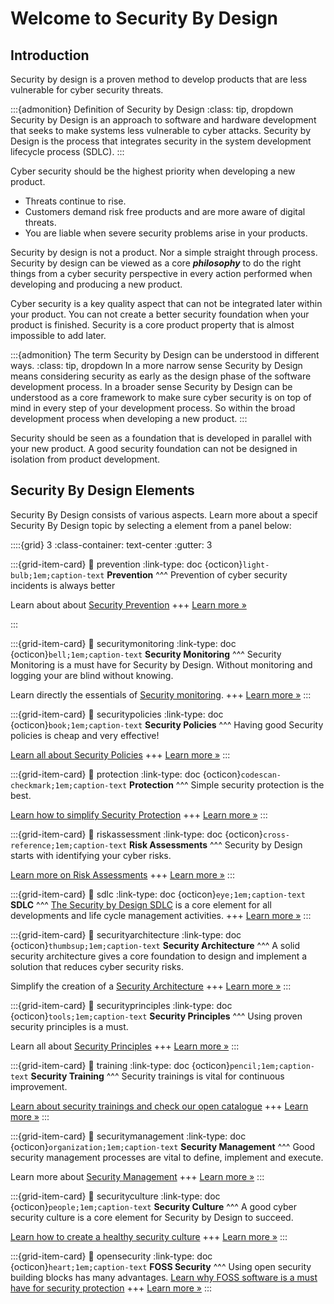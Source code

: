 # Welcome to Security By Design

## Introduction 

Security by design is a proven method to develop products that are less vulnerable for cyber security threats.

:::{admonition} Definition of Security by Design
:class: tip, dropdown
Security by Design is an approach to software and hardware development that seeks to make systems less vulnerable to cyber attacks. Security by Design is the process that integrates security in the system development lifecycle process (SDLC).
:::



Cyber security should be the highest priority when developing a new product. 
* Threats continue to rise.
* Customers demand risk free products and are more aware of digital threats.
* You are liable when severe security problems arise in your products.

Security by design is not a product. Nor a simple straight through process. Security by design can be viewed as a core _**philosophy**_ to do the right things from a cyber security perspective in every action performed when developing and producing a new product. 

Cyber security is a key quality aspect that can not be integrated later within your product. You can not create a better security foundation when your product is finished. Security is a core product property that is almost impossible to add later. 

:::{admonition} The term Security by Design can be understood in different ways. 
:class: tip, dropdown
 In a more narrow sense Security by Design means considering security as early as the design phase of the software development process. In a broader sense Security by Design can be understood as a core framework to make sure cyber security is on top of mind in every step of your development process. So within the broad development process when developing a new product.
:::


Security should be seen as a foundation that is developed in parallel with your new product. A good security foundation can not be designed in isolation from product development.


## Security By Design Elements

Security By Design consists of various aspects.
Learn more about a specif Security By Design topic by selecting a element from a panel below:


::::{grid} 3
:class-container: text-center
:gutter: 3

:::{grid-item-card}
:link: prevention
:link-type: doc
{octicon}`light-bulb;1em;caption-text` **Prevention**
^^^
Prevention of cyber security incidents is always better 

Learn about about [Security Prevention](prevention)
+++
[Learn more »](prevention)

:::

:::{grid-item-card}
:link: securitymonitoring
:link-type: doc
{octicon}`bell;1em;caption-text` **Security Monitoring**
^^^
Security Monitoring is a must have for Security by Design. Without monitoring and logging your are blind without knowing.


Learn directly the essentials of [Security monitoring](securitymonitoring). 
+++
[Learn more »](securitymonitoring)
:::

:::{grid-item-card}
:link: securitypolicies
:link-type: doc
{octicon}`book;1em;caption-text` **Security Policies**
^^^
Having good Security policies is cheap and very effective!

[Learn all about Security Policies](securitypolicies)
+++
[Learn more »](securitypolicies)
:::


:::{grid-item-card}
:link: protection
:link-type: doc
{octicon}`codescan-checkmark;1em;caption-text` **Protection**
^^^
Simple security protection is the best. 

[Learn how to simplify Security Protection](protection)
+++
[Learn more »](protection)
:::

:::{grid-item-card}
:link: riskassessment
:link-type: doc
{octicon}`cross-reference;1em;caption-text` **Risk Assessments**
^^^
Security by Design starts with identifying your cyber risks.

[Learn more on Risk Assessments](riskassessment)
+++
[Learn more »](riskassessment)
:::

:::{grid-item-card}
:link: sdlc
:link-type: doc
{octicon}`eye;1em;caption-text` **SDLC**
^^^
[The Security by Design SDLC](sdlc) is a core element for all developments and life cycle management activities.
+++
[Learn more »](sdlc)
:::

:::{grid-item-card}
:link: securityarchitecture
:link-type: doc
{octicon}`thumbsup;1em;caption-text` **Security Architecture**
^^^
A solid security architecture gives a core foundation to design and implement a solution that reduces cyber security risks.

Simplify the creation of a [Security Architecture](securityarchitecture)
+++
[Learn more »](securityarchitecture)
:::

:::{grid-item-card}
:link: securityprinciples
:link-type: doc
{octicon}`tools;1em;caption-text` **Security Principles**
^^^
Using proven security principles is a must. 


Learn all about [Security Principles](securityprinciples)
+++
[Learn more »](securityprinciples)
:::

:::{grid-item-card}
:link: training
:link-type: doc
{octicon}`pencil;1em;caption-text` **Security Training**
^^^
Security trainings is vital for continuous improvement.

[Learn about security trainings and check our open catalogue](training)
+++
[Learn more »](training)
:::


:::{grid-item-card}
:link: securitymanagement
:link-type: doc
{octicon}`organization;1em;caption-text` **Security Management**
^^^
Good security management processes are vital to define, implement and execute.

Learn more about [Security Management](securitymanagement)
+++
[Learn more »](securitymanagement)
:::

:::{grid-item-card}
:link: securityculture
:link-type: doc
{octicon}`people;1em;caption-text` **Security Culture**
^^^
A good cyber security culture is a core element for Security by Design to succeed. 

[Learn how to create a healthy security culture](securityculture)
+++
[Learn more »](securityculture)
:::

:::{grid-item-card}
:link: opensecurity
:link-type: doc
{octicon}`heart;1em;caption-text` **FOSS Security**
^^^
Using open security building blocks has many advantages.
[Learn why FOSS software is a must have for security protection](opensecurity)
+++
[Learn more »](opensecurity)
:::
